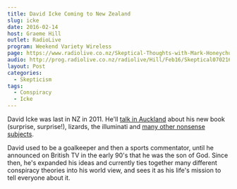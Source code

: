 ```yaml
---
title: David Icke Coming to New Zealand
slug: icke
date: 2016-02-14
host: Graeme Hill
outlet: RadioLive
program: Weekend Variety Wireless
page: https://www.radiolive.co.nz/Skeptical-Thoughts-with-Mark-Honeychurch/tabid/506/articleID/112772/Default.aspx
audio: http://prog.radiolive.co.nz/radiolive/Hill/Feb16/Skeptical070216.mp3
layout: Post
categories:
  - Skepticism
tags:
  - Conspiracy
  - Icke
---
```


David Icke was last in NZ in 2011. He'll [talk in Auckland](http://theworldwidewakeup.consciousevents.co.za/?product=david-icke-live-at-the-logan-campell-centre-auckland) about his new book (surprise, surprise!), lizards, the illuminati and [many other nonsense subjects](https://chemtrailsnorthnz.wordpress.com/2016/02/07/david-icke-coming-to-auckland-in-august/#more-16016).

<!-- more -->

David used to be a goalkeeper and then a sports commentator, until he announced on British TV in the early 90's that he was the son of God. Since then, he's expanded his ideas and currently ties together many different conspiracy theories into his world view, and sees it as his life's mission to tell everyone about it.
